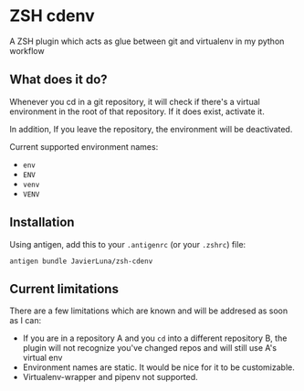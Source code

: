 # ZSH cdenv
A ZSH plugin which acts as glue between git and virtualenv in my python workflow

## What does it do?

Whenever you cd in a git repository, it will check if there's a virtual environment in the root of that repository. If it does exist, activate it.

In addition, If you leave the repository, the environment will be deactivated.

Current supported environment names:

* `env`
* `ENV`
* `venv`
* `VENV`

## Installation

Using antigen, add this to your `.antigenrc` (or your `.zshrc`) file:

```
antigen bundle JavierLuna/zsh-cdenv
```

## Current limitations

There are a few limitations which are known and will be addresed as soon as I can:

* If you are in a repository A and you `cd` into a different repository B, the plugin will not recognize you've changed repos and will still use A's virtual env
* Environment names are static. It would be nice for it to be customizable.
* Virtualenv-wrapper and pipenv not supported.
